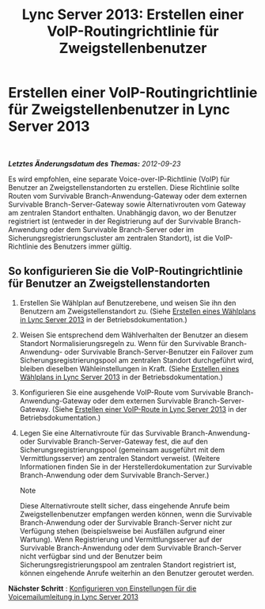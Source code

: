 ﻿---
title: 'Lync Server 2013: Erstellen einer VoIP-Routingrichtlinie für Zweigstellenbenutzer'
TOCTitle: Erstellen einer VoIP-Routingrichtlinie für Zweigstellenbenutzer
ms:assetid: 10deca9f-f870-4a42-b25d-e4fc53108658
ms:mtpsurl: https://technet.microsoft.com/de-de/library/Gg398196(v=OCS.15)
ms:contentKeyID: 49293209
ms.date: 05/19/2016
mtps_version: v=OCS.15
ms.translationtype: HT
---

# Erstellen einer VoIP-Routingrichtlinie für Zweigstellenbenutzer in Lync Server 2013

 

_**Letztes Änderungsdatum des Themas:** 2012-09-23_

Es wird empfohlen, eine separate Voice-over-IP-Richtlinie (VoIP) für Benutzer an Zweigstellenstandorten zu erstellen. Diese Richtlinie sollte Routen vom Survivable Branch-Anwendung-Gateway oder dem externen Survivable Branch-Server-Gateway sowie Alternativrouten vom Gateway am zentralen Standort enthalten. Unabhängig davon, wo der Benutzer registriert ist (entweder in der Registrierung auf der Survivable Branch-Anwendung oder dem Survivable Branch-Server oder im Sicherungsregistrierungscluster am zentralen Standort), ist die VoIP-Richtlinie des Benutzers immer gültig.

## So konfigurieren Sie die VoIP-Routingrichtlinie für Benutzer an Zweigstellenstandorten

1.  Erstellen Sie Wählplan auf Benutzerebene, und weisen Sie ihn den Benutzern am Zweigstellenstandort zu. (Siehe [Erstellen eines Wählplans in Lync Server 2013](lync-server-2013-create-a-dial-plan.md) in der Betriebsdokumentation.)

2.  Weisen Sie entsprechend dem Wählverhalten der Benutzer an diesem Standort Normalisierungsregeln zu. Wenn für den Survivable Branch-Anwendung- oder Survivable Branch-Server-Benutzer ein Failover zum Sicherungsregistrierungspool am zentralen Standort durchgeführt wird, bleiben dieselben Wähleinstellungen in Kraft. (Siehe [Erstellen eines Wählplans in Lync Server 2013](lync-server-2013-create-a-dial-plan.md) in der Betriebsdokumentation.)

3.  Konfigurieren Sie eine ausgehende VoIP-Route vom Survivable Branch-Anwendung-Gateway oder dem externen Survivable Branch-Server-Gateway. (Siehe [Erstellen einer VoIP-Route in Lync Server 2013](lync-server-2013-create-a-voice-route.md) in der Betriebsdokumentation.)

4.  Legen Sie eine Alternativroute für das Survivable Branch-Anwendung- oder Survivable Branch-Server-Gateway fest, die auf den Sicherungsregistrierungspool (gemeinsam ausgeführt mit dem Vermittlungsserver) am zentralen Standort verweist. (Weitere Informationen finden Sie in der Herstellerdokumentation zur Survivable Branch-Anwendung oder dem Survivable Branch-Server.)
    

    > [!NOTE]
    > Diese Alternativroute stellt sicher, dass eingehende Anrufe beim Zweigstellenbenutzer empfangen werden können, wenn die Survivable Branch-Anwendung oder der Survivable Branch-Server nicht zur Verfügung stehen (beispielsweise bei Ausfällen aufgrund einer Wartung). Wenn Registrierung und Vermittlungsserver auf der Survivable Branch-Anwendung oder dem Survivable Branch-Server nicht verfügbar sind und der Benutzer beim Sicherungsregistrierungspool am zentralen Standort registriert ist, können eingehende Anrufe weiterhin an den Benutzer geroutet werden.



**Nächster Schritt** : [Konfigurieren von Einstellungen für die Voicemailumleitung in Lync Server 2013](lync-server-2013-configure-voice-mail-rerouting-settings.md)


